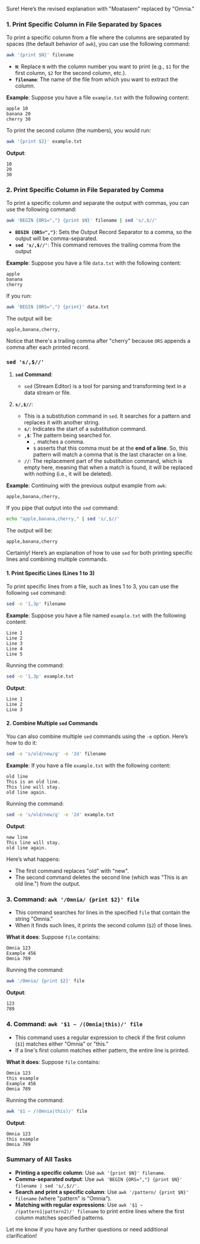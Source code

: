 Sure! Here’s the revised explanation with "Moatasem" replaced by "Omnia."

### 1. Print Specific Column in File Separated by Spaces

To print a specific column from a file where the columns are separated by spaces (the default behavior of `awk`), you can use the following command:

```bash
awk '{print $N}' filename
```

- **`N`**: Replace `N` with the column number you want to print (e.g., `$1` for the first column, `$2` for the second column, etc.).
- **`filename`**: The name of the file from which you want to extract the column.

**Example**:
Suppose you have a file `example.txt` with the following content:
```
apple 10
banana 20
cherry 30
```
To print the second column (the numbers), you would run:
```bash
awk '{print $2}' example.txt
```
**Output**:
```
10
20
30
```

### 2. Print Specific Column in File Separated by Comma

To print a specific column and separate the output with commas, you can use the following command:

```bash
awk 'BEGIN {ORS=","} {print $N}' filename | sed 's/,$//'
```

- **`BEGIN {ORS=","}`**: Sets the Output Record Separator to a comma, so the output will be comma-separated.
- **`sed 's/,$//'`**: This command removes the trailing comma from the output

**Example**:
Suppose you have a file `data.txt` with the following content:
```
apple
banana
cherry
```

If you run:
```bash
awk 'BEGIN {ORS=","} {print}' data.txt
```

The output will be:
```
apple,banana,cherry,
```
Notice that there's a trailing comma after "cherry" because `ORS` appends a comma after each printed record.

### `sed 's/,$//'`

1. **`sed` Command**:
   - `sed` (Stream Editor) is a tool for parsing and transforming text in a data stream or file.

2. **`s/,$//`**:
   - This is a substitution command in `sed`. It searches for a pattern and replaces it with another string.
   - **`s/`**: Indicates the start of a substitution command.
   - **`,$`**: The pattern being searched for. 
     - `,` matches a comma.
     - `$` asserts that this comma must be at the **end of a line**. So, this pattern will match a comma that is the last character on a line.
   - **`//`**: The replacement part of the substitution command, which is empty here, meaning that when a match is found, it will be replaced with nothing (i.e., it will be deleted).

**Example**:
Continuing with the previous output example from `awk`:
```
apple,banana,cherry,
```

If you pipe that output into the `sed` command:
```bash
echo "apple,banana,cherry," | sed 's/,$//'
```

The output will be:
```
apple,banana,cherry
```
Certainly! Here’s an explanation of how to use `sed` for both printing specific lines and combining multiple commands.

#### 1. Print Specific Lines (Lines 1 to 3)

To print specific lines from a file, such as lines 1 to 3, you can use the following `sed` command:

```bash
sed -n '1,3p' filename
```


**Example**:
Suppose you have a file named `example.txt` with the following content:
```
Line 1
Line 2
Line 3
Line 4
Line 5
```
Running the command:
```bash
sed -n '1,3p' example.txt
```
**Output**:
```
Line 1
Line 2
Line 3
```

#### 2. Combine Multiple `sed` Commands

You can also combine multiple `sed` commands using the `-e` option. Here’s how to do it:

```bash
sed -e 's/old/new/g' -e '2d' filename
```


  
**Example**:
If you have a file `example.txt` with the following content:
```
old line
This is an old line.
This line will stay.
old line again.
```
Running the command:
```bash
sed -e 's/old/new/g' -e '2d' example.txt
```
**Output**:
```
new line
This line will stay.
old line again.
```
Here’s what happens:
- The first command replaces "old" with "new".
- The second command deletes the second line (which was "This is an old line.") from the output.


### 3. Command: `awk '/Omnia/ {print $2}' file`

- This command searches for lines in the specified `file` that contain the string "Omnia."
- When it finds such lines, it prints the second column (`$2`) of those lines.

**What it does**:
Suppose `file` contains:
```
Omnia 123
Example 456
Omnia 789
```
Running the command:
```bash
awk '/Omnia/ {print $2}' file
```
**Output**:
```
123
789
```

### 4. Command: `awk '$1 ~ /(Omnia|this)/' file`

- This command uses a regular expression to check if the first column (`$1`) matches either "Omnia" or "this."
- If a line's first column matches either pattern, the entire line is printed.

**What it does**:
Suppose `file` contains:
```
Omnia 123
this example
Example 456
Omnia 789
```
Running the command:
```bash
awk '$1 ~ /(Omnia|this)/' file
```
**Output**:
```
Omnia 123
this example
Omnia 789
```

### Summary of All Tasks

- **Printing a specific column**: Use `awk '{print $N}' filename`.
- **Comma-separated output**: Use `awk 'BEGIN {ORS=","} {print $N}' filename | sed 's/,$//'`.
- **Search and print a specific column**: Use `awk '/pattern/ {print $N}' filename` (where "pattern" is "Omnia").
- **Matching with regular expressions**: Use `awk '$1 ~ /(pattern1|pattern2)/' filename` to print entire lines where the first column matches specified patterns.

Let me know if you have any further questions or need additional clarification!
